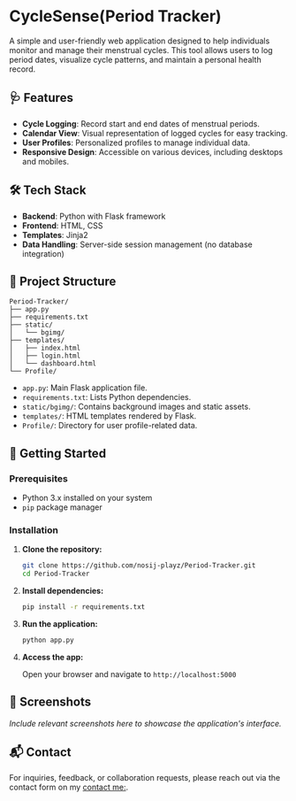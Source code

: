# CycleSense(Period Tracker)

A simple and user-friendly web application designed to help individuals monitor and manage their menstrual cycles. This tool allows users to log period dates, visualize cycle patterns, and maintain a personal health record.

## 🩺 Features

- **Cycle Logging**: Record start and end dates of menstrual periods.
- **Calendar View**: Visual representation of logged cycles for easy tracking.
- **User Profiles**: Personalized profiles to manage individual data.
- **Responsive Design**: Accessible on various devices, including desktops and mobiles.

## 🛠️ Tech Stack

- **Backend**: Python with Flask framework
- **Frontend**: HTML, CSS
- **Templates**: Jinja2
- **Data Handling**: Server-side session management (no database integration)

## 📁 Project Structure

```
Period-Tracker/
├── app.py
├── requirements.txt
├── static/
│   └── bgimg/
├── templates/
│   ├── index.html
│   ├── login.html
│   └── dashboard.html
└── Profile/
```

- `app.py`: Main Flask application file.
- `requirements.txt`: Lists Python dependencies.
- `static/bgimg/`: Contains background images and static assets.
- `templates/`: HTML templates rendered by Flask.
- `Profile/`: Directory for user profile-related data.

## 🚀 Getting Started

### Prerequisites

- Python 3.x installed on your system
- `pip` package manager

### Installation

1. **Clone the repository:**

   ```bash
   git clone https://github.com/nosij-playz/Period-Tracker.git
   cd Period-Tracker
   ```

2. **Install dependencies:**

   ```bash
   pip install -r requirements.txt
   ```

3. **Run the application:**

   ```bash
   python app.py
   ```

4. **Access the app:**

   Open your browser and navigate to `http://localhost:5000`

## 📸 Screenshots

*Include relevant screenshots here to showcase the application's interface.*

## 📬 Contact

For inquiries, feedback, or collaboration requests, please reach out via the contact form on my [contact me:](https://myporfolio-1o1h.onrender.com/contact).

